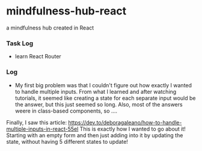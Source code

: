 # mindfulness-hub-react
a mindfulness hub created in React



### Task Log
- learn React Router


### Log
- My first big problem was that I couldn't figure out how exactly I wanted to handle multiple inputs. From what I learned and after watching tutorials, it seemed like creating a state for each separate input would be the answer, but this just seemed so long. Also, most of the answers weere in class-based components, so ....

Finally, I saw this article: https://dev.to/deboragaleano/how-to-handle-multiple-inputs-in-react-55el
This is exactly how I wanted to go about it! Starting with an empty form and then just adding into it by updating the state, without having 5 different states to update! 